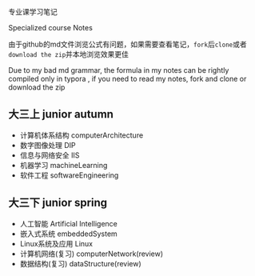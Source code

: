 专业课学习笔记

Specialized course Notes

由于github的md文件浏览公式有问题，如果需要查看笔记，`fork`后`clone`或者`download the zip`并本地浏览效果更佳

Due to my bad md grammar, the formula in my notes can be rightly compiled only in typora , if you need to read my notes, fork and clone or download the zip

## 大三上 junior autumn

* 计算机体系结构 computerArchitecture
* 数字图像处理 DIP
* 信息与网络安全 IIS
* 机器学习 machineLearning
* 软件工程 softwareEngineering

## 大三下 junior spring

* 人工智能 Artificial Intelligence
* 嵌入式系统 embeddedSystem
* Linux系统及应用 Linux
* 计算机网络(复习) computerNetwork(review)
* 数据结构(复习) dataStructure(review)
